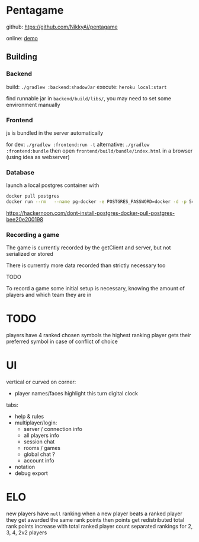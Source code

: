 # Pentagame

github: [htps://github.com/NikkyAi/pentagame](htps://github.com/NikkyAi/pentagame)

online: [demo](https://pentagame.herokuapp.com/)

## Building

### Backend

build: `./gradlew :backend:shadowJar`
execute: `heroku local:start`

find runnable jar in `backend/build/libs/`, 
  you may need to set some environment manually

### Frontend

js is bundled in the server automatically

for dev:
`./gradlew :frontend:run -t`
alternative:
`./gradlew :frontend:bundle`
then open `frontend/build/bundle/index.html` in a browser (using idea as webserver)

### Database

launch a local postgres container with
```sh
docker pull postgres
docker run --rm   --name pg-docker -e POSTGRES_PASSWORD=docker -d -p 5432:5432 -v $HOME/docker/volumes/postgres:/var/lib/postgresql/data  postgres
```

https://hackernoon.com/dont-install-postgres-docker-pull-postgres-bee20e200198

### Recording a game

The game is currently recorded by the getClient and server, but not serialized or stored

There is currently more data recorded than strictly necessary too

TODO

To record a game some initial setup is necessary, 
knowing the amount of players and which team they are in


# TODO

players have 4 ranked chosen symbols
the highest ranking player gets their preferred symbol in case of conflict of choice

# UI

vertical or curved on corner:
- player names/faces
    highlight this turn
    digital clock

tabs:
  - help & rules
  - multiplayer/login:
    - server / connection info
    - all players info
    - session chat
    - rooms / games
    - global chat ?
    - account info
  - notation
  - debug export


# ELO

new players have `null` ranking
when a new player beats a ranked player
  they get awarded the same rank points
  then points get redistributed
total rank points increase with total ranked player count
separated rankings for 2, 3, 4, 2v2 players